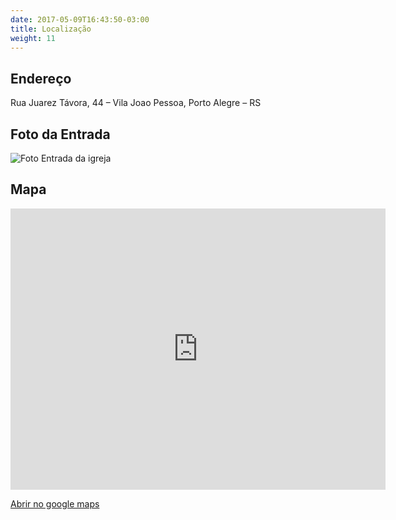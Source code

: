 ```yaml
---
date: 2017-05-09T16:43:50-03:00
title: Localização
weight: 11
---
```


## Endereço

Rua Juarez Távora, 44 – Vila Joao Pessoa, Porto Alegre – RS

## Foto da Entrada

![Foto Entrada da igreja](../images/foto_frente_ipm_pequena.jpg)

## Mapa

<iframe style="border: 0;" src="https://www.google.com/maps/embed?pb=!1m18!1m12!1m3!1d3453.1029141008667!2d-51.17448299999999!3d-30.0625844!2m3!1f0!2f0!3f0!3m2!1i1024!2i768!4f13.1!3m3!1m2!1s0x95199d55de19c87d%3A0xb82af810951b85eb!2sIgreja+Presbiteriana+Metropolitana!5e0!3m2!1sen!2sbr!4v1438271067742" width="600" height="450" frameborder="0" allowfullscreen="allowfullscreen"></iframe>

<a href="https://www.google.com.br/maps/place/Igreja+Presbiteriana+Metropolitana/@-30.0625844,-51.174483,17z/data=!3m1!4b1!4m2!3m1!1s0x95199d55de19c87d:0xb82af810951b85eb" target="_blank" rel="noopener noreferrer">Abrir no google maps</a>
